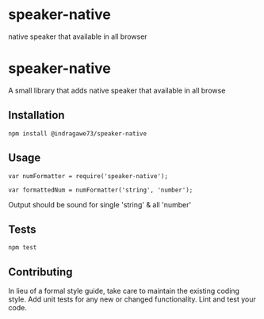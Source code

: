 # speaker-native
native speaker that available in all browser

speaker-native
=========

A small library that adds native speaker that available in all browse

## Installation

  `npm install @indragawe73/speaker-native`

## Usage

    var numFormatter = require('speaker-native');

    var formattedNum = numFormatter('string', 'number');
  
  
  Output should be sound for single 'string' & all 'number'


## Tests

  `npm test`

## Contributing

In lieu of a formal style guide, take care to maintain the existing coding style. Add unit tests for any new or changed functionality. Lint and test your code.
